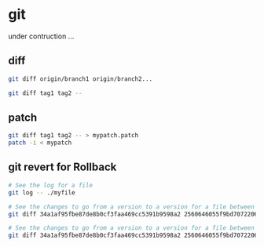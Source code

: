 # git

under contruction ...

## diff

```bash
git diff origin/branch1 origin/branch2...

git diff tag1 tag2 --
```

## patch

```bash
git diff tag1 tag2 -- > mypatch.patch
patch -i < mypatch
```

## git revert for Rollback

```bash
# See the log for a file
git log -- ./myfile

# See the changes to go from a version to a version for a file between 2 versions
git diff 34a1af95fbe87de8b0cf3faa469cc5391b9598a2 2560646055f9bd7072206d209774c54e6a81bc8b -- ./myfile

# See the changes to go from a version to a version for a file between 2 versions and apply it
git diff 34a1af95fbe87de8b0cf3faa469cc5391b9598a2 2560646055f9bd7072206d209774c54e6a81bc8b -- ./myfile | git apply
```
